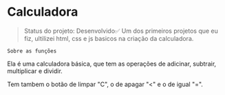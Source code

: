 # Calculadora

>Status do projeto: Desenvolvido✅
Um dos primeiros projetos que eu fiz, ultilizei html, css e js basicos na criação da calculadora.

```
Sobre as funções
```

Ela é uma calculadora básica, que tem as operações de adicinar, subtrair, multiplicar e dividir.

Tem tambem o botão de limpar "C", o de apagar "<" e o de igual "=".
